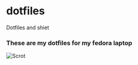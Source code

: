 # dotfiles
Dotfiles and shiet

<h3>These are my dotfiles for my fedora laptop</h3>

<img src="https://w.wew.wtf/crfxum.png" alt="Scrot">
